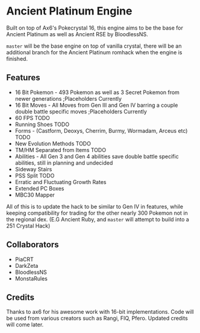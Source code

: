 # Ancient Platinum Engine

Built on top of Ax6's Pokecrystal 16, this engine aims to be the base for Ancient Platinum as well as Ancient RSE by 
BloodlessNS.

`master` will be the base engine on top of vanilla crystal, there will be an additional branch for the Ancient Platinum romhack when
the engine is finished.

## Features

* 16 Bit Pokemon - 493 Pokemon as well as 3 Secret Pokemon from newer generations ;Placeholders Currently
* 16 Bit Moves - All Moves from Gen III and Gen IV barring a couple double battle specific moves ;Placeholders Currently
* 60 FPS TODO
* Running Shoes TODO
* Forms - (Castform, Deoxys, Cherrim, Burmy, Wormadam, Arceus etc) TODO
* New Evolution Methods TODO
* TM/HM Separated from Items TODO
* Abilities - All Gen 3 and Gen 4 abilities save double battle specific abilities, still in planning and undecided
* Sideway Stairs
* PSS Split TODO
* Erratic and Fluctuating Growth Rates
* Extended PC Boxes
* MBC30 Mapper

All of this is to update the hack to be similar to Gen IV in features, while keeping compatibility for trading for the other
nearly 300 Pokemon not in the regional dex. (E.G Ancient Ruby, and `master` will attempt to build into a 251 Crystal Hack)

## Collaborators

* PiaCRT
* DarkZeta
* BloodlessNS
* MonstaRules


## Credits

Thanks to ax6 for his awesome work with 16-bit implementations. Code will be used from various creators such as Rangi, FIQ, Pfero.
Updated credits will come later.